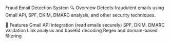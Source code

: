 Fraud Email Detection System
🔍 Overview
Detects fraudulent emails using Gmail API, SPF, DKIM, DMARC analysis, and other security techniques.

🚀 Features
Gmail API integration (read emails securely)
SPF, DKIM, DMARC validation
Link analysis and base64 decoding
Regex and domain-based filtering